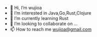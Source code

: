 - 👋 Hi, I’m wujioa
- 👀 I’m interested in Java,Go,Rust,Clojure
- 🌱 I’m currently learning Rust
- 💞️ I’m looking to collaborate on ...
- 📫 How to reach me wujioa@gmail.com

<!---
wujioa/wujioa is a ✨ special ✨ repository because its `README.md` (this file) appears on your GitHub profile.
You can click the Preview link to take a look at your changes.
--->
